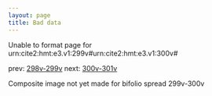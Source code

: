 ```yaml
---
layout: page
title: Bad data
---
```


Unable to format page for urn:cite2:hmt:e3.v1:299v#urn:cite2:hmt:e3.v1:300v#

prev: [298v-299v](../298v-299v/) next: [300v-301v](../300v-301v/)

Composite image not yet made for bifolio spread 299v-300v

